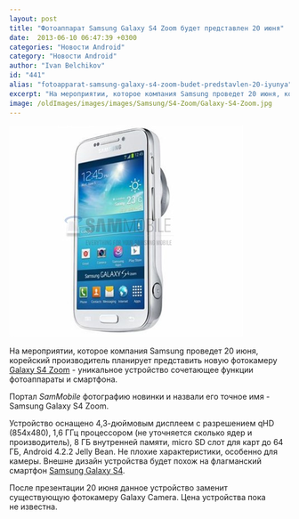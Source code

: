 ```yaml
---
layout: post
title: "Фотоаппарат Samsung Galaxy S4 Zoom будет представлен 20 июня"
date:  2013-06-10 06:47:39 +0300
categories: "Новости Android"
category: "Новости Android"
author: "Ivan Belchikov"
id: "441"
alias: "fotoapparat-samsung-galaxy-s4-zoom-budet-predstavlen-20-iyunya"
excerpt: "На мероприятии, которое компания Samsung проведет 20 июня, корейский производитель планирует представить новую фотокамеру Galaxy S4 Zoom - уникальное устройство сочетающее функции фотоаппараты и смартфона."
image: /oldImages/images/images/Samsung/S4-Zoom/Galaxy-S4-Zoom.jpg
---
```

<img src="/oldImages/images/images/Samsung/S4-Zoom/Galaxy-S4-Zoom.jpg" alt="Samsung S4 Zoom" />

На мероприятии, которое компания Samsung проведет 20 июня, корейский производитель планирует представить новую фотокамеру <a href="index.php?option=com_content&amp;view=article&amp;id=389&amp;catid=8&amp;Itemid=102">Galaxy S4 Zoom</a> - уникальное устройство сочетающее функции фотоаппараты и смартфона.


Портал <em>SamMobile</em> фотографию новинки и назвали его точное имя - Samsung Galaxy S4 Zoom.

Устройство оснащено 4,3-дюймовым дисплеем с разрешением qHD (854x480), 1,6 ГГц процессором (не уточняется сколько ядер и производитель), 8 ГБ внутренней памяти, micro SD слот для карт до 64 ГБ, Android 4.2.2 Jelly Bean. Не плохие характеристики, особенно для камеры. Внешне дизайн устройства будет похож на флагманский смартфон <a href="index.php?option=com_content&amp;view=article&amp;id=414&amp;catid=8&amp;Itemid=102">Samsung Galaxy S4</a>.

После презентации 20 июня данное устройство заменит существующую фотокамеру Galaxy Camera. Цена устройства пока не известна.
